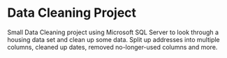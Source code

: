 # Data Cleaning Project
Small Data Cleaning project using Microsoft SQL Server to look through a housing data set and clean up some data. Split up addresses into multiple columns,
cleaned up dates, removed no-longer-used columns and more.
